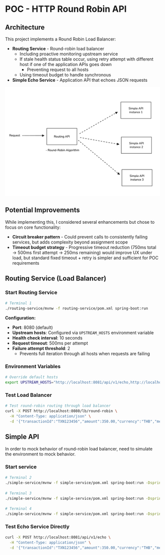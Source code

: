 # POC - HTTP Round Robin API

## Architecture

This project implements a Round Robin Load Balancer:

- **Routing Service** - Round-robin load balancer
  - Including proactive monitoring upstream service
  - If stale health status table occur, using retry attempt with different host if one of the application APIs goes down
    - Preventing request to all hosts
  - Using timeout budget to handle synchronous
- **Simple Echo Service** - Application API that echoes JSON requests

![high-level-concept](./images/high-level-concept.jpg)

## Potential Improvements

While implementing this, I considered several enhancements but chose to focus on core functionality:

- **Circuit breaker pattern** - Could prevent calls to consistently failing services, but adds complexity beyond assignment scope
- **Timeout budget strategy** - Progressive timeout reduction (750ms total → 500ms first attempt → 250ms remaining) would improve UX under load, but standard fixed timeout + retry is simpler and sufficient for POC requirements

## Routing Service (Load Balancer)

### Start Routing Service

```bash
# Terminal 1
./routing-service/mvnw -f routing-service/pom.xml spring-boot:run
```

**Configuration:**
- **Port**: 8080 (default)
- **Upstream hosts**: Configured via `UPSTREAM_HOSTS` environment variable
- **Health check interval**: 10 seconds
- **Request timeout**: 500ms per attempt
- **Failure attempt threshold**: 2
  - Prevents full iteration through all hosts when requests are failing

### Environment Variables

```bash
# Override default hosts
export UPSTREAM_HOSTS="http://localhost:8081/api/v1/echo,http://localhost:8082/api/v1/echo,http://localhost:8083/api/v1/echo"
```

### Test Load Balancer

```bash
# Test round-robin routing through load balancer
curl -X POST http://localhost:8080/lb/round-robin \
  -H "Content-Type: application/json" \
  -d '{"transactionId":"TXN123456","amount":350.00,"currency":"THB","merchantId":"MERCHANT_001"}'
```

## Simple API

In order to mock behavior of round-robin load balancer, need to simulate the environment to mock behavior.

### Start service

```bash
# Terminal 2
./simple-service/mvnw -f simple-service/pom.xml spring-boot:run -Dspring-boot.run.arguments=--server.port=8081

# Terminal 3  
./simple-service/mvnw -f simple-service/pom.xml spring-boot:run -Dspring-boot.run.arguments=--server.port=8082

# Terminal 4
./simple-service/mvnw -f simple-service/pom.xml spring-boot:run -Dspring-boot.run.arguments=--server.port=8083
```

### Test Echo Service Directly

```bash
curl -X POST http://localhost:8081/api/v1/echo \
  -H "Content-Type: application/json" \
  -d '{"transactionId":"TXN123456","amount":350.00,"currency":"THB","merchantId":"MERCHANT_001"}'
```